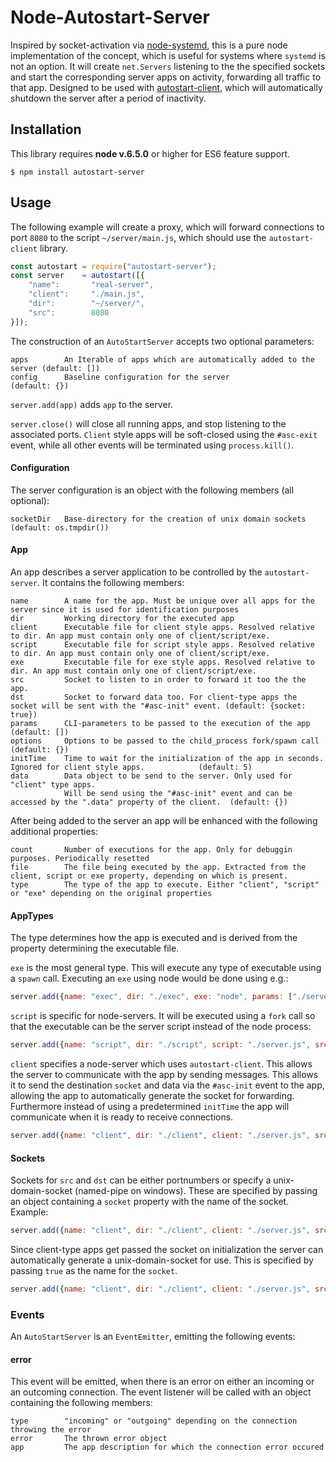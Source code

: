 # Node-Autostart-Server
Inspired by socket-activation via [node-systemd](https://github.com/rubenv/node-systemd), this is a pure node implementation of the concept, which is useful for systems where ``systemd`` is not an option. It will create ``net.Servers`` listening to the the specified sockets and start the corresponding server apps on activity, forwarding all traffic to that app. Designed to be used with [autostart-client](https://npmjs.org/autostart-client), which will automatically shutdown the server after a period of inactivity.

## Installation
This library requires __node v.6.5.0__ or higher for ES6 feature support.

```
$ npm install autostart-server
```

## Usage

The following example will create a proxy, which will forward connections to port ``8080`` to the script ``~/server/main.js``, which should use the ``autostart-client`` library. 

```js
const autostart = require("autostart-server");
const server    = autostart([{
    "name":       "real-server",
    "client":     "./main.js",
    "dir":        "~/server/",
    "src":        8080       
}]);    
```

The construction of an ``AutoStartServer`` accepts two optional parameters:
```
apps        An Iterable of apps which are automatically added to the server (default: [])
config      Baseline configuration for the server                           (default: {})
```
``server.add(app)`` adds ``app`` to the server.

``server.close()`` will close all running apps, and stop listening to the associated ports. ``Client`` style apps will be soft-closed using the ``#asc-exit`` event, while all other events will be terminated using ``process.kill()``.

#### Configuration
The server configuration is an object with the following members (all optional):
```
socketDir   Base-directory for the creation of unix domain sockets (default: os.tmpdir()) 
```

#### App
An app describes a server application to be controlled by the ``autostart-server``. It contains the following members:
```
name        A name for the app. Must be unique over all apps for the server since it is used for identification purposes
dir         Working directory for the executed app
client      Executable file for client style apps. Resolved relative to dir. An app must contain only one of client/script/exe.
script      Executable file for script style apps. Resolved relative to dir. An app must contain only one of client/script/exe.
exe         Executable file for exe style apps. Resolved relative to dir. An app must contain only one of client/script/exe.
src         Socket to listen to in order to forward it too the the app.
dst         Socket to forward data too. For client-type apps the socket will be sent with the "#asc-init" event. (default: {socket: true})
params      CLI-parameters to be passed to the execution of the app                                              (default: [])
options     Options to be passed to the child_process fork/spawn call                                            (default: {})
initTime    Time to wait for the initialization of the app in seconds. Ignored for client style apps.            (default: 5) 
data        Data object to be send to the server. Only used for "client" type apps. 
            Will be send using the "#asc-init" event and can be accessed by the ".data" property of the client.  (default: {})
```

After being added to the server an app will be enhanced with the following additional properties: 
```
count       Number of executions for the app. Only for debuggin purposes. Periodically resetted
file        The file being executed by the app. Extracted from the client, script or exe property, depending on which is present.
type        The type of the app to execute. Either "client", "script" or "exe" depending on the original properties
```

#### AppTypes
The type determines how the app is executed and is derived from the property determining the executable file.

``exe`` is the most general type. This will execute any type of executable using a ``spawn`` call. Executing an ``exe`` using node would be done using e.g.:
```js
server.add({name: "exec", dir: "./exec", exe: "node", params: ["./server.js"], src: 8080, dst: 17328, initTime: 2});
```

``script`` is specific for node-servers. It will be executed using a ``fork`` call so that the executable can be the server script instead of the node process:
```js
server.add({name: "script", dir: "./script", script: "./server.js", src: 8080, dst: 17328, initTime: 2});
```

``client`` specifies a node-server which uses ``autostart-client``. This allows the server to communicate with the app by sending messages. This allows it to send the destination ``socket`` and data via the ``#asc-init`` event to the app, allowing the app to automatically generate the socket for forwarding. Furthermore instead of using a predetermined ``initTime`` the app will communicate when it is ready to receive connections.
```js
server.add({name: "client", dir: "./client", client: "./server.js", src: 8080});
```
#### Sockets
Sockets for ``src`` and ``dst`` can be either portnumbers or specify a unix-domain-socket (named-pipe on windows). These are specified by passing an object containing a ``socket`` property with the name of the socket. Example:
```js
server.add({name: "client", dir: "./client", client: "./server.js", src: 8080, dst: {socket: "client-sock"}});
```
Since client-type apps get passed the socket on initialization the server can automatically generate a unix-domain-socket for use. This is specified by passing ``true`` as the name for the ``socket``.
```js
server.add({name: "client", dir: "./client", client: "./server.js", src: 8080, dst: {socket: true}});
```

### Events
An ``AutoStartServer`` is an ``EventEmitter``, emitting the following events:

#### error
This event will be emitted, when there is an error on either an incoming or an outcoming connection. The event listener will be called with an object containing the following members:
```
type        "incoming" or "outgoing" depending on the connection throwing the error
error       The thrown error object
app         The app description for which the connection error occured
```

